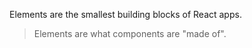 Elements are the smallest building blocks of React apps.

> Elements are what components are "made of".